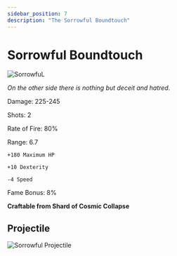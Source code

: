 ```yaml
---
sidebar_position: 7
description: "The Sorrowful Boundtouch"
---
```


# Sorrowful Boundtouch

![SorrowfuL](https://vwiki.valorserver.com/api/item/picture/sorrowful%20boundtouch)

<i>On the other side there is nothing but deceit and hatred.</i>

Damage: 225-245

Shots: 2

Rate of Fire: 80% 

Range: 6.7  

    +180 Maximum HP
    
    +10 Dexterity
    
    -4 Speed

Fame Bonus: 8%

**Craftable from Shard of Cosmic Collapse**

## Projectile

![Sorrowful Projectile](https://cdn.discordapp.com/attachments/953134990428868629/997619546108219563/sorrowfulboundtouch.gif)
